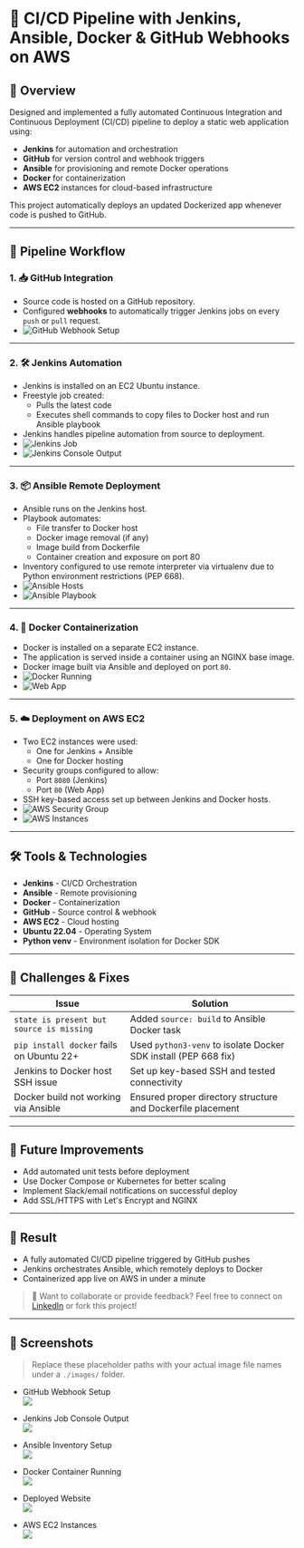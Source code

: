 # 🚀 CI/CD Pipeline with Jenkins, Ansible, Docker & GitHub Webhooks on AWS

## 📌 Overview
Designed and implemented a fully automated Continuous Integration and Continuous Deployment (CI/CD) pipeline to deploy a static web application using:

- **Jenkins** for automation and orchestration
- **GitHub** for version control and webhook triggers
- **Ansible** for provisioning and remote Docker operations
- **Docker** for containerization
- **AWS EC2** instances for cloud-based infrastructure

This project automatically deploys an updated Dockerized app whenever code is pushed to GitHub.

---

## 🔁 Pipeline Workflow

### 1. **📥 GitHub Integration**
- Source code is hosted on a GitHub repository.
- Configured **webhooks** to automatically trigger Jenkins jobs on every `push` or `pull` request.
- ![GitHub Webhook Setup](images/github-webhook.png)

---

### 2. **🛠 Jenkins Automation**
- Jenkins is installed on an EC2 Ubuntu instance.
- Freestyle job created:
  - Pulls the latest code
  - Executes shell commands to copy files to Docker host and run Ansible playbook
- Jenkins handles pipeline automation from source to deployment.
- ![Jenkins Job](images/jenkins-job.png)
- ![Jenkins Console Output](images/jenkins-console.png)

---

### 3. **📦 Ansible Remote Deployment**
- Ansible runs on the Jenkins host.
- Playbook automates:
  - File transfer to Docker host
  - Docker image removal (if any)
  - Image build from Dockerfile
  - Container creation and exposure on port 80
- Inventory configured to use remote interpreter via virtualenv due to Python environment restrictions (PEP 668).
- ![Ansible Hosts](images/ansible-hosts.png)
- ![Ansible Playbook](images/ansible-playbook.png)

---

### 4. **🐳 Docker Containerization**
- Docker is installed on a separate EC2 instance.
- The application is served inside a container using an NGINX base image.
- Docker image built via Ansible and deployed on port `80`.
- ![Docker Running](images/docker-running.png)
- ![Web App](images/deployed-site.png)

---

### 5. **☁️ Deployment on AWS EC2**
- Two EC2 instances were used:
  - One for Jenkins + Ansible
  - One for Docker hosting
- Security groups configured to allow:
  - Port `8080` (Jenkins)
  - Port `80` (Web App)
- SSH key-based access set up between Jenkins and Docker hosts.
- ![AWS Security Group](images/aws-sg.png)
- ![AWS Instances](images/aws-ec2.png)

---

## 🛠️ Tools & Technologies

- **Jenkins** - CI/CD Orchestration
- **Ansible** - Remote provisioning
- **Docker** - Containerization
- **GitHub** - Source control & webhook
- **AWS EC2** - Cloud hosting
- **Ubuntu 22.04** - Operating System
- **Python venv** - Environment isolation for Docker SDK

---

## 🐞 Challenges & Fixes

| Issue | Solution |
|-------|----------|
| `state is present but source is missing` | Added `source: build` to Ansible Docker task |
| `pip install docker` fails on Ubuntu 22+ | Used `python3-venv` to isolate Docker SDK install (PEP 668 fix) |
| Jenkins to Docker host SSH issue | Set up key-based SSH and tested connectivity |
| Docker build not working via Ansible | Ensured proper directory structure and Dockerfile placement |

---

## 🎯 Future Improvements

- Add automated unit tests before deployment
- Use Docker Compose or Kubernetes for better scaling
- Implement Slack/email notifications on successful deploy
- Add SSL/HTTPS with Let's Encrypt and NGINX

---

## 💼 Result

- A fully automated CI/CD pipeline triggered by GitHub pushes
- Jenkins orchestrates Ansible, which remotely deploys to Docker
- Containerized app live on AWS in under a minute

> 🔗 Want to collaborate or provide feedback? Feel free to connect on [LinkedIn](https://www.linkedin.com/) or fork this project!

---

## 📸 Screenshots

> Replace these placeholder paths with your actual image file names under a `./images/` folder.

- GitHub Webhook Setup  
  ![](images/github-webhook.png)

- Jenkins Job Console Output  
  ![](images/jenkins-console.png)

- Ansible Inventory Setup  
  ![](images/ansible-hosts.png)

- Docker Container Running  
  ![](images/docker-running.png)

- Deployed Website  
  ![](images/deployed-site.png)

- AWS EC2 Instances  
  ![](images/aws-ec2.png)

